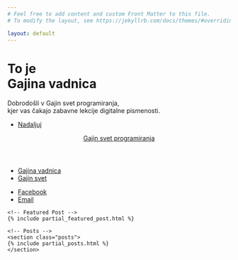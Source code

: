 ```yaml
---
# Feel free to add content and custom Front Matter to this file.
# To modify the layout, see https://jekyllrb.com/docs/themes/#overriding-theme-defaults

layout: default
---
```


<!-- Intro -->
  <div id="intro">
    <h1>To je<br />
    Gajina vadnica</h1>
    <p>Dobrodošli v Gajin svet programiranja, <br />
    kjer vas čakajo zabavne lekcije digitalne pismenosti.</p>
    <ul class="actions">
      <li><a href="#header" class="button icon solo fa-arrow-down scrolly">Nadaljuj</a></li>
    </ul>
  </div>

<!-- Header -->
  <header id="header">
    <a href="index.html" class="logo">Gajin svet programiranja</a>
  </header>

<!-- Nav -->
  <nav id="nav">
    <ul class="links">
      <li class="active"><a href="index.html">Gajina vadnica</a></li>
      <li><a href="gajin-svet.html">Gajin svet</a></li>
    </ul>
    <ul class="icons">
      <li><a href="https://www.facebook.com/codeweek.si/" class="icon fa-facebook"><span class="label">Facebook</span></a></li>
      <li><a href="mailto:info@codeweek.si" class="icon fa-envelope"><span class="label">Email</span></a></li>
    </ul>
  </nav>

<!-- Main -->
  <div id="main">

    <!-- Featured Post -->
    {% include partial_featured_post.html %}

    <!-- Posts -->
    <section class="posts">
    {% include partial_posts.html %}
    </section>
  </div>